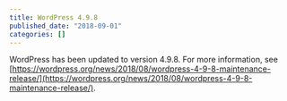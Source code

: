 ```yaml
---
title: WordPress 4.9.8
published_date: "2018-09-01"
categories: []
---
```

WordPress has been updated to version 4.9.8. For more information, see [https://wordpress.org/news/2018/08/wordpress-4-9-8-maintenance-release/](https://wordpress.org/news/2018/08/wordpress-4-9-8-maintenance-release/).
